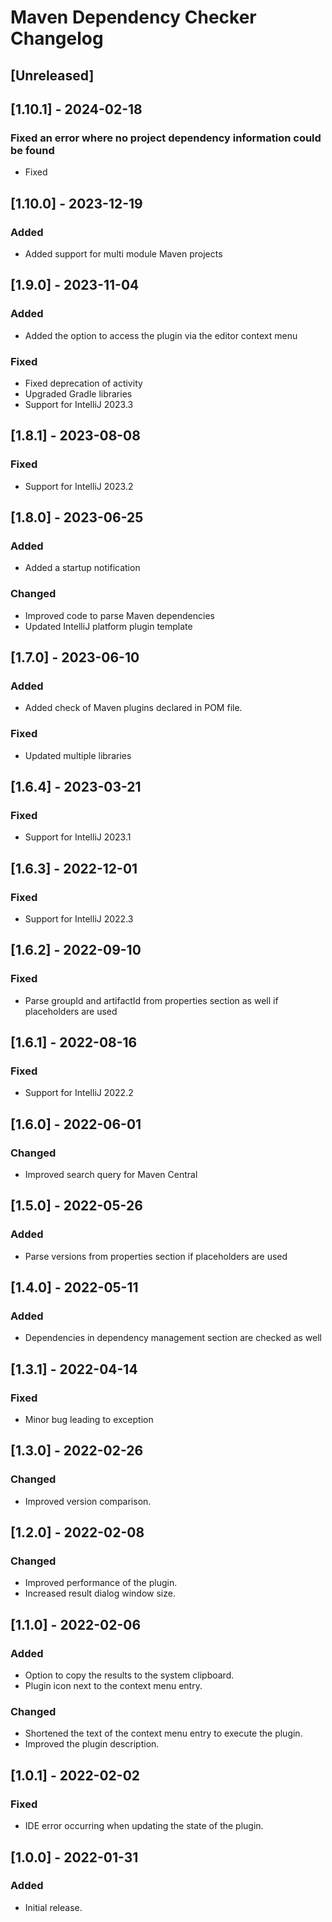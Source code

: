 <!-- Keep a Changelog guide -> https://keepachangelog.com -->

# Maven Dependency Checker Changelog

## [Unreleased]

## [1.10.1] - 2024-02-18

### Fixed an error where no project dependency information could be found

- Fixed 

## [1.10.0] - 2023-12-19

### Added

- Added support for multi module Maven projects

## [1.9.0] - 2023-11-04

### Added

- Added the option to access the plugin via the editor context menu

### Fixed

- Fixed deprecation of activity
- Upgraded Gradle libraries
- Support for IntelliJ 2023.3

## [1.8.1] - 2023-08-08

### Fixed

- Support for IntelliJ 2023.2

## [1.8.0] - 2023-06-25

### Added

- Added a startup notification

### Changed

- Improved code to parse Maven dependencies
- Updated IntelliJ platform plugin template

## [1.7.0] - 2023-06-10

### Added

- Added check of Maven plugins declared in POM file.

### Fixed

- Updated multiple libraries

## [1.6.4] - 2023-03-21

### Fixed

- Support for IntelliJ 2023.1

## [1.6.3] - 2022-12-01

### Fixed

- Support for IntelliJ 2022.3

## [1.6.2] - 2022-09-10

### Fixed

- Parse groupId and artifactId from properties section as well if placeholders are used

## [1.6.1] - 2022-08-16

### Fixed

- Support for IntelliJ 2022.2

## [1.6.0] - 2022-06-01

### Changed

- Improved search query for Maven Central

## [1.5.0] - 2022-05-26

### Added

- Parse versions from properties section if placeholders are used

## [1.4.0] - 2022-05-11

### Added

- Dependencies in dependency management section are checked as well

## [1.3.1] - 2022-04-14

### Fixed

- Minor bug leading to exception

## [1.3.0] - 2022-02-26

### Changed

- Improved version comparison.

## [1.2.0] - 2022-02-08

### Changed

- Improved performance of the plugin.
- Increased result dialog window size.

## [1.1.0] - 2022-02-06

### Added

- Option to copy the results to the system clipboard.
- Plugin icon next to the context menu entry.

### Changed

- Shortened the text of the context menu entry to execute the plugin.
- Improved the plugin description.

## [1.0.1] - 2022-02-02

### Fixed

- IDE error occurring when updating the state of the plugin.

## [1.0.0] - 2022-01-31

### Added

- Initial release.